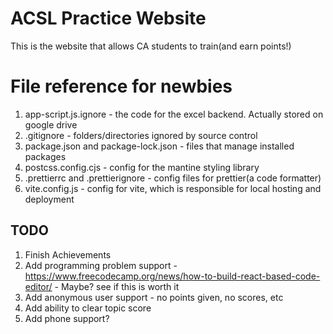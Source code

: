 # ACSL Practice Website

This is the website that allows CA students to train(and earn points!)

# File reference for newbies

1. app-script.js.ignore - the code for the excel backend. Actually stored on google drive
2. .gitignore - folders/directories ignored by source control
3. package.json and package-lock.json - files that manage installed packages
4. postcss.config.cjs - config for the mantine styling library
5. .prettierrc and .prettierignore - config files for prettier(a code formatter)
6. vite.config.js - config for vite, which is responsible for local hosting and deployment 

## TODO

1. Finish Achievements
2. Add programming problem support - https://www.freecodecamp.org/news/how-to-build-react-based-code-editor/ - Maybe? see if this is worth it
3. Add anonymous user support - no points given, no scores, etc
4. Add ability to clear topic score
5. Add phone support?
